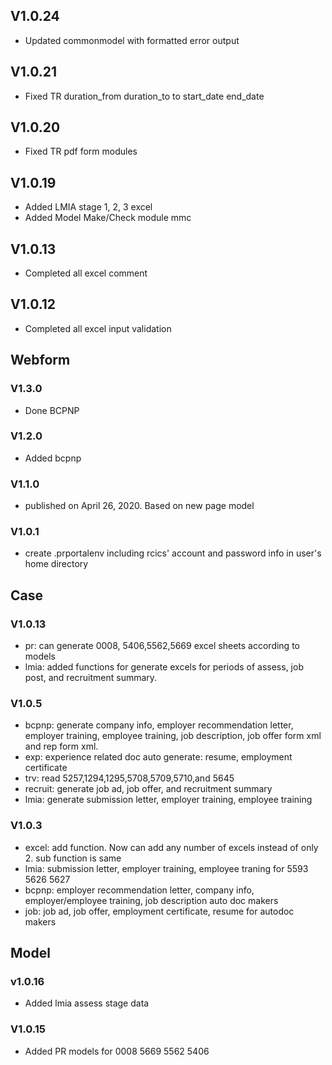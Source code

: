 ## V1.0.24
- Updated commonmodel with formatted error output
## V1.0.21
- Fixed TR duration_from  duration_to to start_date end_date
## V1.0.20
- Fixed TR pdf form modules
## V1.0.19
- Added LMIA stage 1, 2, 3 excel
- Added Model Make/Check module mmc 
## V1.0.13 
- Completed all excel  comment
## V1.0.12
- Completed all excel input validation
## Webform
### V1.3.0 
- Done BCPNP 
### V1.2.0
- Added bcpnp 
### V1.1.0
- published on April 26, 2020. Based on new page model
### V1.0.1 
- create .prportalenv including rcics' account and password info in user's home directory

## Case

### V1.0.13
- pr: can generate 0008, 5406,5562,5669 excel sheets according to models
- lmia: added functions for generate excels for periods of assess, job post, and recruitment summary.
### V1.0.5
- bcpnp: generate company info, employer recommendation letter, employer training, employee training, job description, job offer form xml and rep form xml.
- exp: experience related doc auto generate: resume, employment certificate
- trv: read 5257,1294,1295,5708,5709,5710,and 5645
- recruit: generate job ad, job offer, and recruitment summary
- lmia: generate submission letter, employer training, employee training 
### V1.0.3 
- excel: add function. Now can add any number of excels instead of only 2. sub function is same 
- lmia: submission letter, employer training, employee traning for 5593 5626 5627 
- bcpnp: employer recommendation letter, company info, employer/employee training, job description auto doc makers
- job: job ad, job offer, employment certificate, resume for autodoc makers

## Model
### v1.0.16
- Added lmia assess stage data 
### V1.0.15 
- Added PR models for 0008 5669 5562 5406
